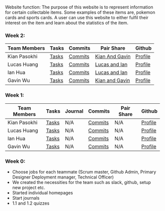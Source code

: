 
Website function: The purpose of this website is to represent information for certain collectable items. Some examples of these items are, pokemon cards and sports cards. A user can use this website to either fulfil their interest on the item and learn about the statistics of the item.

### Week 2:
Team Members | Tasks | Commits | Pair Share | Github |
--- | --- | --- |--- |--- 
Kian Pasokhi | [Tasks](https://github.com/kiannp44/n224-pokeman/issues/assigned/kiannp44) | [Commits](https://github.com/kiannp44/n224-pokeman/commits?author=kiannp44) | [Kian And Gavin](https://docs.google.com/document/d/1bz69bZUXveOjDREpvgvM_BcSK2rspoDvrIt0UUoQAxs/edit) | [Profile](https://github.com/kiannp44) | 
Lucas Huang | [Tasks](https://github.com/kiannp44/n224-pokeman/issues/assigned/lucashuang248) | [Commits](https://github.com/kiannp44/n224-pokeman/commits?author=lucashuang248) | [Lucas and Ian](https://docs.google.com/document/d/1u_WpVF4DJH0h4T-6ZS5CePiRLipzDtsCYPOKldaE-JQ/edit) | [Profile](https://github.com/lucashuang248) | 
Ian Hua | [Tasks](https://github.com/kiannp44/n224-pokeman/issues/assigned/IanHua14) | [Commits](https://github.com/kiannp44/n224-pokeman/commits?author=IanHua14) | [Lucas and Ian](https://docs.google.com/document/d/1u_WpVF4DJH0h4T-6ZS5CePiRLipzDtsCYPOKldaE-JQ/edit) | [Profile](https://github.com/IanHua14) | 
Gavin Wu | [Tasks](https://github.com/kiannp44/n224-pokeman/issues/assigned/GavinYWu) | [Commits](https://github.com/kiannp44/n224-pokeman/commits?author=GavinYWu) | [Kian and Gavin](https://docs.google.com/document/d/1bz69bZUXveOjDREpvgvM_BcSK2rspoDvrIt0UUoQAxs/edit) | [Profile](https://github.com/GavinYWu) |

### Week 1:
Team Members | Tasks | Journal | Commits | Pair Share | Github |
--- | --- | --- | --- |--- |--- 
Kian Pasokhi | [Tasks](https://github.com/kiannp44/n224-pokeman/issues/assigned/kiannp44) | N/A | [Commits](https://github.com/kiannp44/n224-pokeman/commits?author=kiannp44) | N/A | [Profile](https://github.com/kiannp44) | 
Lucas Huang | [Tasks](https://github.com/kiannp44/n224-pokeman/issues/assigned/lucashuang248) | N/A | [Commits](https://github.com/kiannp44/n224-pokeman/commits?author=lucashuang248) | N/A | [Profile](https://github.com/lucashuang248) | 
Ian Hua | [Tasks](https://github.com/kiannp44/n224-pokeman/issues/assigned/IanHua14) | N/A | [Commits](https://github.com/kiannp44/n224-pokeman/commits?author=IanHua14) | N/A | [Profile](https://github.com/IanHua14) | 
Gavin Wu | [Tasks](https://github.com/kiannp44/n224-pokeman/issues/assigned/GavinYWu) | N/A | [Commits](https://github.com/kiannp44/n224-pokeman/commits?author=GavinYWu) | N/A | [Profile](https://github.com/GavinYWu) | 




### Week 0:
- Choose jobs for each teammate (Scrum master, Github Admin, Primary Designer Deployment manager, Technical Officer)
- We created the necessities for the team such as slack, github, setup new project etc.
- Started individual homepages
- Start journals
- 1.1 and 1.2 quizzes







